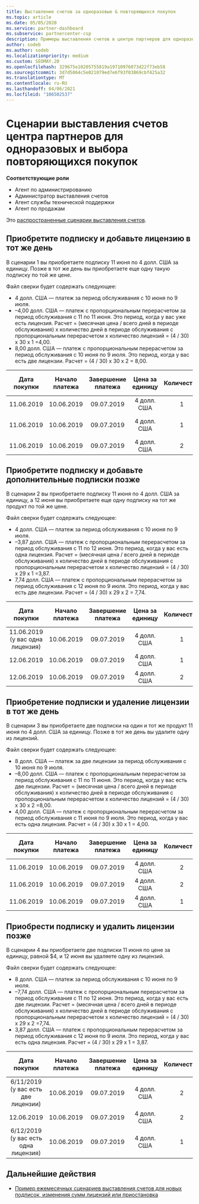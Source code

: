 ```yaml
---
title: Выставление счетов за одноразовые & повторяющихся покупок
ms.topic: article
ms.date: 05/05/2020
ms.service: partner-dashboard
ms.subservice: partnercenter-csp
description: Примеры выставления счетов в центре партнеров для одноразовых и выбора повторяющихся покупок — при покупке подписки, добавлении дополнительных подписок, добавлении или удалении лицензий.
author: sodeb
ms.author: sodeb
ms.localizationpriority: medium
ms.custom: SEOMAY.20
ms.openlocfilehash: 329675e10205755819a19710976073d22f73eb58
ms.sourcegitcommit: 3d7d5064c5e021079ed7e6f93f03869cbf425a32
ms.translationtype: MT
ms.contentlocale: ru-RU
ms.lasthandoff: 04/06/2021
ms.locfileid: "106502537"
---
```

# <a name="partner-center-billing-scenarios-for-one-time-and-select-recurring-purchases"></a>Сценарии выставления счетов центра партнеров для одноразовых и выбора повторяющихся покупок

**Соответствующие роли**

- Агент по администрированию
- Администратор выставления счетов
- Агент службы технической поддержки
- Агент по продажам

Это [распространенные сценарии выставления счетов](common-billing-scenarios.md). 

## <a name="purchase-a-subscription-and-add-a-license-on-the-same-day"></a>Приобретите подписку и добавьте лицензию в тот же день

В сценарии 1 вы приобретаете подписку 11 июня по 4 долл. США за единицу. Позже в тот же день вы приобретаете еще одну такую подписку по той же цене.

Файл сверки будет содержать следующее:

- 4 долл. США — платеж за период обслуживания с 10 июня по 9 июля.
- –4,00 долл. США — платеж с пропорциональным перерасчетом за период обслуживания с 11 по 11 июня. Это период, когда у вас уже есть лицензия. Расчет = (месячная цена / всего дней в периоде обслуживания) x количество дней в периоде обслуживания с пропорциональным перерасчетом x количество лицензий = (4 / 30) x 30 x 1 =4,00.
- 8,00 долл. США — платеж с пропорциональным перерасчетом за период обслуживания с 10 июня по 9 июля. Это период, когда у вас есть две лицензии. Расчет = (4 / 30) x 30 x 2 = 8,00.

|**Дата покупки**   |**Начало платежа** |**Завершение платежа**  |**Цена за единицу**  |**Количество**  |**Сумма** |**Charge Type** (Тип платежей) |
|:------:|:------:|:------:|:------:|:------:|:------:|:-----:|
|11.06.2019      |10.06.2019   |09.07.2019         |4 долл. США                |1                 |4 долл. США            |Создать         |
|11.06.2019     | 10.06.2019    |09.07.2019        |4 долл. США        |1        | –4 долл. США       |addQuantity           |
|11.06.2019     | 10.06.2019    |09.07.2019        |4 долл. США        | 2      |8 долл. США         |addQuantity           |

## <a name="purchase-a-subscription-and-add-more-subscriptions-later"></a>Приобретите подписку и добавьте дополнительные подписки позже

В сценарии 2 вы приобретаете подписку 11 июня по 4 долл. США за единицу, а 12 июня вы приобретаете еще одну подписку на тот же продукт по той же цене.

Файл сверки будет содержать следующее:

- 4 долл. США — платеж за период обслуживания с 10 июня по 9 июля.
- –3,87 долл. США — платеж с пропорциональным перерасчетом за период обслуживания с 11 по 12 июня. Это период, когда у вас есть одна лицензия. Расчет = (месячная цена / всего дней в периоде обслуживания) x количество дней в периоде обслуживания с пропорциональным перерасчетом x количество лицензий = (4 / 30) x 29 x 1 =3,87.
- 7,74 долл. США — платеж с пропорциональным перерасчетом за период обслуживания с 12 июня по 9 июля. Это период, когда у вас есть две лицензии. Расчет = (4 / 30) x 29 x 2 = 7,74.

|**Дата покупки**   |**Начало платежа** |**Завершение платежа**  |**Цена за единицу**  |**Количество**  |**Сумма** |**Charge Type** (Тип платежей) |
|:------:|:------:|:------:|:------:|:------:|:------:|:-----:|
|11.06.2019 (у вас одна лицензия)     |10.06.2019   |09.07.2019         |4 долл. США         |1        |4 долл. США            |Создать         |
|12.06.2019     | 10.06.2019    |09.07.2019        |4 долл. США        |1        | –3,87 долл. США       |addQuantity           |
|12.06.2019     | 10.06.2019    |09.07.2019        |4 долл. США        | 2      |7,74 долл. США       |addQuantity           |

## <a name="purchase-a-subscription-and-remove-a-license-on-the-same-day"></a>Приобретение подписки и удаление лицензии в тот же день

В сценарии 3 вы приобретаете две подписки на один и тот же продукт 11 июня по 4 долл. США за единицу. Позже в тот же день вы удалите одну из лицензий.  

Файл сверки будет содержать следующее:

- 8 долл. США — платеж за две лицензии за период обслуживания с 10 июня по 9 июля.
- –8,00 долл. США — платеж с пропорциональным перерасчетом за период обслуживания с 11 по 11 июня. Это период, когда у вас есть две лицензии. Расчет = (месячная цена / всего дней в периоде обслуживания) x количество дней в периоде обслуживания с пропорциональным перерасчетом x количество лицензий = (4 / 30) x 30 x 2 =8,00.
- 4,00 долл. США — платеж с пропорциональным перерасчетом за период обслуживания с 11 июня по 9 июля. Это период, когда у вас есть одна лицензия. Расчет = (4 / 30) x 30 x 1 = 4,00.

|**Дата покупки**   |**Начало платежа** |**Завершение платежа**  |**Цена за единицу**  |**Количество**  |**Сумма** |**Charge Type** (Тип платежей) |
|:------:|:------:|:------:|:------:|:------:|:------:|:-----:|
|11.06.2019      |10.06.2019   |09.07.2019         |4 долл. США                |2                 |8 долл. США            |Создать         |
|11.06.2019     | 10.06.2019    |09.07.2019        |4 долл. США        |2        | -8 долл. США       |removeQuantity           |
|11.06.2019     | 10.06.2019    |09.07.2019        |4 долл. США        | 1      |4 долл. США         |removeQuantity           |

## <a name="purchase-a-subscription-and-remove-licenses-later"></a>Приобрести подписку и удалить лицензии позже

В сценарии 4 вы приобретаете две подписки 11 июня по цене за единицу, равной $4, и 12 июня вы удаляете одну из лицензий.

Файл сверки будет содержать следующее:

- 8 долл. США — платеж за период обслуживания с 10 июня по 9 июля.
- –7,74 долл. США — платеж с пропорциональным перерасчетом за период обслуживания с 11 по 12 июня. Это период, когда у вас есть две лицензии. Расчет = (месячная цена / всего дней в периоде обслуживания) x количество дней в периоде обслуживания с пропорциональным перерасчетом x количество лицензий = (4 / 30) x 29 x 2 =7,74.
- 3,87 долл. США — платеж с пропорциональным перерасчетом за период обслуживания с 12 июня по 9 июля. Это период, когда у вас есть одна лицензия. Расчет = (4 / 30) x 29 x 1 = 3,87.

|**Дата покупки**   |**Начало платежа** |**Завершение платежа**  |**Цена за единицу**  |**Количество**  |**Сумма** |**Charge Type** (Тип платежей) |
|:------:|:------:|:------:|:------:|:------:|:------:|:-----:|
|6/11/2019 (у вас есть две лицензии)     |10.06.2019   |09.07.2019         |4 долл. США         |2        |8 долл. США       |Создать       |
|12.06.2019     | 10.06.2019    |09.07.2019        |4 долл. США        |2        | –7,74 долл. США       |removeQuantity           |
|6/12/2019 (у вас есть одна лицензия)    | 10.06.2019    |09.07.2019   |4 долл. США    |1      |3,87 долл. США    |removeQuantity |

## <a name="next-steps"></a>Дальнейшие действия

- [Пример ежемесячных сценариев выставления счетов для новых подписок, изменения сумм лицензий или приостановка](common-billing-scenarios-monthly.md)